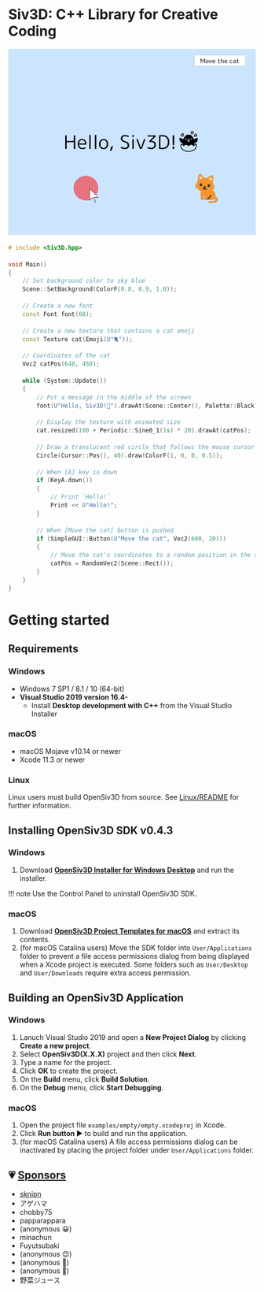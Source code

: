 
# Siv3D: C++ Library for Creative Coding

![](https://github.com/Siv3D/siv3d.docs.images/blob/master/home/demo.gif?raw=true)

```C++
# include <Siv3D.hpp>

void Main()
{
	// Set background color to sky blue
	Scene::SetBackground(ColorF(0.8, 0.9, 1.0));

	// Create a new font
	const Font font(60);

	// Create a new texture that contains a cat emoji
	const Texture cat(Emoji(U"🐈"));

	// Coordinates of the cat
	Vec2 catPos(640, 450);

	while (System::Update())
	{
		// Put a message in the middle of the screen
		font(U"Hello, Siv3D!🐣").drawAt(Scene::Center(), Palette::Black);

		// Display the texture with animated size
		cat.resized(100 + Periodic::Sine0_1(1s) * 20).drawAt(catPos);

		// Draw a translucent red circle that follows the mouse cursor
		Circle(Cursor::Pos(), 40).draw(ColorF(1, 0, 0, 0.5));

		// When [A] key is down
		if (KeyA.down())
		{
			// Print `Hello!`
			Print << U"Hello!";
		}

		// When [Move the cat] button is pushed
		if (SimpleGUI::Button(U"Move the cat", Vec2(600, 20)))
		{
			// Move the cat's coordinates to a random position in the screen
			catPos = RandomVec2(Scene::Rect());
		}
	}
}
```

# Getting started
## Requirements
### Windows
- Windows 7 SP1 / 8.1 / 10 (64-bit)
- **Visual Studio 2019 version 16.4-**
    - Install **Desktop development with C++** from the Visual Studio Installer

### macOS
- macOS Mojave v10.14 or newer
- Xcode 11.3 or newer

### Linux
Linux users must build OpenSiv3D from source. See [Linux/README](https://github.com/Siv3D/OpenSiv3D/blob/master/Linux/README.md) for further information.

## Installing OpenSiv3D SDK v0.4.3
### Windows
1. Download **[OpenSiv3D Installer for Windows Desktop](https://siv3d.jp/downloads/Siv3D/OpenSiv3D(0.4.3)Installer.exe)** and run the installer.

!!! note
    Use the Control Panel to uninstall OpenSiv3D SDK.

### macOS
1. Download **[OpenSiv3D Project Templates for macOS](https://siv3d.jp/downloads/Siv3D/siv3d_v0.4.3_macOS.zip)** and extract its contents.
2. (for macOS Catalina users) Move the SDK folder into `User/Applications` folder to prevent a file access permissions dialog from being displayed when a Xcode project is executed. Some folders such as `User/Desktop` and `User/Downloads` require extra access permission.

## Building an OpenSiv3D Application
### Windows
1. Lanuch Visual Studio 2019 and open a **New Project Dialog** by clicking **Create a new project**.
2. Select **OpenSiv3D(X.X.X)** project and then click **Next**.
3. Type a name for the project.
4. Click **OK** to create the project.
5. On the **Build** menu, click **Build Solution**.
6. On the **Debug** menu, click **Start Debugging**.

### macOS
1. Open the project file `examples/empty/empty.xcodeproj` in Xcode.
2. Click **Run button ▶️** to build and run the application.
3. (for macOS Catalina users) A file access permissions dialog can be inactivated by placing the project folder under `User/Applications` folder.

## 💗 [Sponsors](https://github.com/sponsors/Reputeless)
- [sknjpn](https://twitter.com/sknjpn)
- アゲハマ
- chobby75
- papparappara
- (anonymous 😀)
- minachun
- Fuyutsubaki
- (anonymous 😊)
- (anonymous 🐝)
- (anonymous 🐠)
- 野菜ジュース
